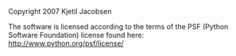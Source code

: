 Copyright 2007 Kjetil Jacobsen

The software is licensed according to the terms of the PSF (Python Software Foundation) license found here: http://www.python.org/psf/license/